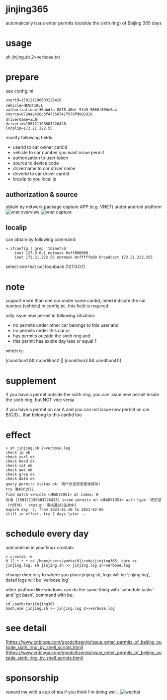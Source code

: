# jinjing365
automatically issue enter permits (outside the sixth ring) of Beijing 365 days
# usage
sh jinjing.sh 2>verbose.txt
# prepare
see config.ini
```
userid=150121198603226428
vehicle=津ADY1951
authorization=f36abdfa-8878-46bf-91d9-5666f808e9a4
source=8724a2428c3f47358741f978fd082810
drivername=云海
driverid=150121198603226428
localip=172.21.222.55
```
modify following fields:
* userid to car owner cardid
* vehicle to car number you want issue permit
* authorization to user token
* source to device code
* drivername to car driver name
* driverid to car driver cardid
* localip to you local ip
## authorization & source
obtain by network package capture APP (e.g. VNET) under android platform
![vnet overview](https://files-cdn.cnblogs.com/files/goodcitizen/vnet_view.bmp?t=1675062652)
![vnet capture](https://files-cdn.cnblogs.com/files/goodcitizen/vnet_capture.bmp?t=1675062645)
## localip
can obtain by following command:
```
> ifconfig | grep '\binet\b'
	inet 127.0.0.1 netmask 0xff000000 
	inet 172.21.222.55 netmask 0xfffffe00 broadcast 172.21.223.255
```
select one that not loopback (127.0.0.1)
# note
support more than one car under same cardid, need indicate the car number (vehicle) in config.ini, this field is required

only issue new permit in following situation:
* no permits under other car belongs to this user and
* no permits under this car or
* has permits outside the sixth ring and
* this permit has expire day less or equal 1

which is:

(condition1 && (condition2 || (condition3 && condtion4)))
# supplement
if you have a permit outside the sixth ring, you can issue new permit inside the sixth ring, but NOT vice versa

if you have a permit on car A and you can not issue new permit on car B/C/D... that belong to this cardid too
# effect
```
> sh jinjing.sh 2>verbose.log
check jq ok
check curl ok
check head ok
check cat ok
check awk ok
check grep ok
check date ok
query permits status ok: 用户办证信息查询成功!
try 津ADY1951 
find match vehicle <津ADY1951> at index: 0
云海 [150121198603226428] issue permits on <津ADY1951> with type '进京证（六环外）' status: 审核通过(生效中)
expire day: 7, from 2023-01-30 to 2023-02-05
still in effect, try 7 days later ..
```
# schedule every day
add oneline in your linux crontab:
```
> crontab -e
0 12 * * * cd /home/users/yunhai01/code/jinjing365; date >> jinjing.log; sh jinjing.sh >> jinjing.log 2>>verbose.log 
```
change directory to where you place jinjing.sh, logs will be 'jinjing.log', detail logs will be 'verbose.log'

other platform like windows can do the same thing with 'schedule tasks' and 'git bash', command with be:
```
cd /path/to/jinjing365
bash.exe jinjing.sh >> jinjing.log 2>>verbose.log
```
# see detail
[https://www.cnblogs.com/goodcitizen/p/issue_enter_permits_of_beijing_outside_sixth_ring_by_shell_scripts.html](https://www.cnblogs.com/goodcitizen/p/issue_enter_permits_of_beijing_outside_sixth_ring_by_shell_scripts.html)
# sponsorship
reward me with a cup of tea if you think I'm doing well..
![wechat](https://files-cdn.cnblogs.com/files/goodcitizen/wepay.bmp?t=1675132801)
